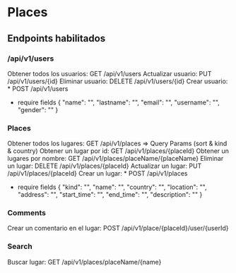 # Places

## Endpoints habilitados

### /api/v1/users
Obtener todos los usuarios:               GET  /api/v1/users 
Actualizar usuario:                       PUT  /api/v1/users/{id}
Eliminar usuario:                         DELETE /api/v1/users/{id}
Crear usuario: *                          POST  /api/v1/users
* require fields {
    "name": "",
    "lastname": "",
    "email": "",
    "username": "",
    "gender": ""
}

### Places
Obtener todos los lugares:                GET /api/v1/places => Query Params (sort & kind & country)
Obtener un lugar por id:                  GET /api/v1/places/{placeId}
Obtener un lugares por nombre:            GET /api/v1/places/placeName/{placeName}
Eliminar un lugar:                        DELETE /api/v1/places/{placeId}
Actualizar un lugar:                      PUT /api/v1/places/{placeId}
Crear un lugar: *                         POST /api/v1/places
* require fields {
    "kind": "",
    "name": "",
    "country": "",
    "location": "",
    "address": "",
    "start_time": "",
    "end_time": "",
    "description": ""
}

### Comments
Crear un comentario en el lugar:         POST /api/v1/place/{placeId}/user/{userId}

### Search
Buscar lugar:                            GET /api/v1/places/placeName/{name}